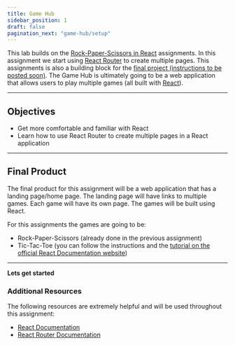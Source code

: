 ```yaml
---
title: Game Hub
sidebar_position: 1
draft: false
pagination_next: "game-hub/setup"
---
```

This lab builds on the [Rock-Paper-Scissors in React](/assignments/rps-in-react) assignments. In this assignment we start using [React Router](//reactrouter.com/en/main) to create multiple pages. This assignments is also a building block for the [final project (instructions to be posted soon)](/assignments/final-project). The Game Hub is ultimately going to be a web application that allows users to play multiple games (all built with [React](//react.dev)).

---

## Objectives
- Get more comfortable and familiar with React
- Learn how to use React Router to create multiple pages in a React application

---

## Final Product
The final product for this assignment will be a web application that has a landing page/home page. The landing page will have links to multiple games. Each game will have its own page. The games will be built using React.

For this assignments the games are going to be:
- Rock-Paper-Scissors (already done in the previous assignment)
- Tic-Tac-Toe (you can follow the instructions and the [tutorial on the official React Documentation website](//react.dev/learn/tutorial-tic-tac-toe))


---

**Lets get started**


### Additional Resources
The following resources are extremely helpful and will be used throughout this assignment:
- [React Documentation](//react.dev)
- [React Router Documentation](//reactrouter.com/en/main)